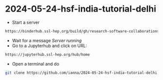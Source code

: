 #  2024-05-24-hsf-india-tutorial-delhi

* Start a server
```bash
https://binderhub.ssl-hep.org/build/gh/research-software-collaborations/courses-hsf-india-may2024/gpu?gpuModel=&site=nrp&gpuCount=1&qos=Burstable&cpu=1&memory=1.0
```
* Wait for a message *Server running*
* Go to a Jupyterhub and click on URL:
```bash
https://jupyterhub.ssl-hep.org/hub/home
```
* Open a terminal and do
```bash
git clone https://github.com/ianna/2024-05-24-hsf-india-tutorial-delhi.git
```
